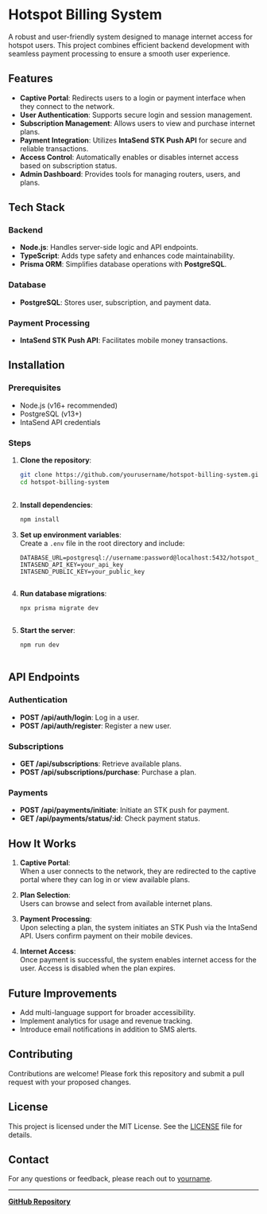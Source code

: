 # Hotspot Billing System  

A robust and user-friendly system designed to manage internet access for hotspot users. This project combines efficient backend development with seamless payment processing to ensure a smooth user experience.  

## Features  

- **Captive Portal**: Redirects users to a login or payment interface when they connect to the network.  
- **User Authentication**: Supports secure login and session management.  
- **Subscription Management**: Allows users to view and purchase internet plans.  
- **Payment Integration**: Utilizes **IntaSend STK Push API** for secure and reliable transactions.  
- **Access Control**: Automatically enables or disables internet access based on subscription status.  
- **Admin Dashboard**: Provides tools for managing routers, users, and plans.  

## Tech Stack  

### Backend  
- **Node.js**: Handles server-side logic and API endpoints.  
- **TypeScript**: Adds type safety and enhances code maintainability.  
- **Prisma ORM**: Simplifies database operations with **PostgreSQL**.  

### Database  
- **PostgreSQL**: Stores user, subscription, and payment data.  

### Payment Processing  
- **IntaSend STK Push API**: Facilitates mobile money transactions.  

## Installation  

### Prerequisites  
- Node.js (v16+ recommended)  
- PostgreSQL (v13+)  
- IntaSend API credentials  

### Steps  
1. **Clone the repository**:  
   ```bash  
   git clone https://github.com/yourusername/hotspot-billing-system.git  
   cd hotspot-billing-system  
    

2. **Install dependencies**:  
   ```bash  
   npm install  
   

3. **Set up environment variables**:  
   Create a `.env` file in the root directory and include:  
   ```env  
   DATABASE_URL=postgresql://username:password@localhost:5432/hotspot_db  
   INTASEND_API_KEY=your_api_key  
   INTASEND_PUBLIC_KEY=your_public_key  
   

4. **Run database migrations**:  
   ```bash  
   npx prisma migrate dev  
    

5. **Start the server**:  
   ```bash  
   npm run dev  
  

## API Endpoints  

### Authentication  
- **POST /api/auth/login**: Log in a user.  
- **POST /api/auth/register**: Register a new user.  

### Subscriptions  
- **GET /api/subscriptions**: Retrieve available plans.  
- **POST /api/subscriptions/purchase**: Purchase a plan.  

### Payments  
- **POST /api/payments/initiate**: Initiate an STK push for payment.  
- **GET /api/payments/status/:id**: Check payment status.  

## How It Works  

1. **Captive Portal**:  
   When a user connects to the network, they are redirected to the captive portal where they can log in or view available plans.  

2. **Plan Selection**:  
   Users can browse and select from available internet plans.  

3. **Payment Processing**:  
   Upon selecting a plan, the system initiates an STK Push via the IntaSend API. Users confirm payment on their mobile devices.  

4. **Internet Access**:  
   Once payment is successful, the system enables internet access for the user. Access is disabled when the plan expires.  

## Future Improvements  
- Add multi-language support for broader accessibility.  
- Implement analytics for usage and revenue tracking.  
- Introduce email notifications in addition to SMS alerts.  

## Contributing  

Contributions are welcome! Please fork this repository and submit a pull request with your proposed changes.  

## License  

This project is licensed under the MIT License. See the [LICENSE](LICENSE) file for details.  

## Contact  

For any questions or feedback, please reach out to [yourname](mailto:youremail@example.com).  

---  
**[GitHub Repository](https://github.com/Earl006/spiderLAN-hotspot.git)**  

